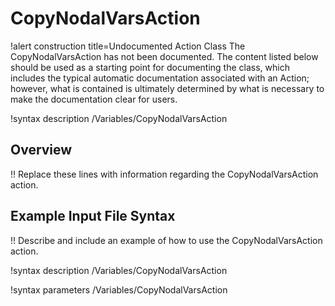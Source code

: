 # CopyNodalVarsAction

!alert construction title=Undocumented Action Class
The CopyNodalVarsAction has not been documented. The content listed below should be used as a starting point for
documenting the class, which includes the typical automatic documentation associated with an Action;
however, what is contained is ultimately determined by what is necessary to make the documentation
clear for users.

!syntax description /Variables/CopyNodalVarsAction

## Overview

!! Replace these lines with information regarding the CopyNodalVarsAction action.

## Example Input File Syntax

!! Describe and include an example of how to use the CopyNodalVarsAction action.

!syntax description /Variables/CopyNodalVarsAction

!syntax parameters /Variables/CopyNodalVarsAction
